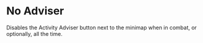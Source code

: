 # No Adviser
Disables the Activity Adviser button next to the minimap when in combat, or optionally, all the time.